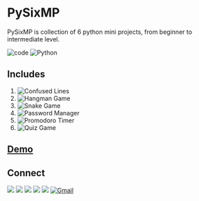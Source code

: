 
# PySixMP

PySixMP is collection of 6 python mini projects, from beginner to intermediate level.

![code](https://img.shields.io/badge/Visual_Studio_Code-0078D4?style=for-the-badge&logo=visual%20studio%20code&logoColor=white)
![Python](https://img.shields.io/badge/python-3670A0?style=for-the-badge&logo=python&logoColor=ffdd54)

## Includes
1. ![Confused Lines](https://github.com/aps08/py25/tree/main/Confused%20lines)
2. ![Hangman Game](https://github.com/aps08/py25/tree/main/Hangman%20Game)
3. ![Snake Game](https://github.com/aps08/py25/tree/main/Snake%20Game)
4. ![Password Manager](https://github.com/aps08/py25/tree/main/Password%20Manager)
5. ![Promodoro Timer](https://github.com/aps08/py25/tree/main/Pomodoro%20Timer)
6. ![Quiz Game](https://github.com/aps08/py25/tree/main/Quiz%20Game)

## [Demo](https://www.youtube.com)

 ## Connect
<p>
 
 [![](https://img.shields.io/badge/Twitter-1DA1F2?style=for-the-badge&logo=twitter&logoColor=white)](https://twitter.com/aps08__)
 [![](https://img.shields.io/badge/Medium-12100E?style=for-the-badge&logo=medium&logoColor=white)](https://medium.com/@aps08)
 [![](https://img.shields.io/badge/LinkedIn-0077B5?style=for-the-badge&logo=linkedin&logoColor=white)](https://www.linkedin.com/in/aps08)
 [![](https://img.shields.io/badge/GitHub-100000?style=for-the-badge&logo=github&logoColor=white)](https://github.com/aps08)
 [![](https://img.shields.io/badge/YouTube-FF0000?style=for-the-badge&logo=youtube&logoColor=white)](https://www.youtube.com/channel/UC8biJQnoqm1s2FZ8LK90baA)
 [![Gmail](https://img.shields.io/badge/Gmail-D14836?style=for-the-badge&logo=gmail&logoColor=white)](mailto:anoopprsingh@gmail.com)
</p>
